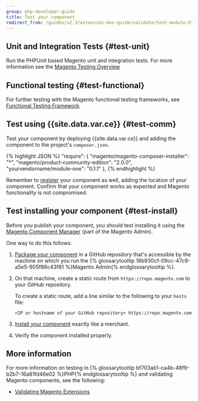 ```yaml
---
group: php-developer-guide
title: Test your component
redirect_from: /guides/v2.3/extension-dev-guide/validate/test-module.html
---
```


## Unit and Integration Tests {#test-unit}

Run the PHPUnit based Magento unit and integration tests.
For more information see the [Magento Testing Overview]({{page.baseurl}}/testing.html)

## Functional testing {#test-functional}

For further testing with the Magento functional testing frameworks, see
[Functional Testing Framework]({{page.baseurl}}/testing/functional-testing-framework/introduction.html).

## Test using {{site.data.var.ce}} {#test-comm}

Test your component by deploying {{site.data.var.ce}} and adding the component to the project's <code>composer.json</code>.

{% highlight JSON %}
"require": {
    "magento/magento-composer-installer": "\*",
    "magento/product-community-edition": "2.0.0",
    "yourvendorname/module-one": "0.1.1"
},
{% endhighlight %}

Remember to [register]({{page.baseurl}}/extension-development/build-tasks/register.html) your component as well, adding the location of your component. Confirm that your component works as expected and Magento functionality is not compromised.

## Test installing your component {#test-install}

Before you publish your component, you should test installing it using the [Magento Component Manager]({{page.baseurl}}/system-update-upgrade.html) (part of the Magento Admin).

One way to do this follows:

1. [Package your component]({{page.baseurl}}/extension-development/package.html) in a GitHub repository that's accessible by the machine on which you run the {% glossarytooltip 18b930cf-09cc-47c9-a5e5-905f86c43f81 %}Magento Admin{% endglossarytooltip %}.
2. On that machine, create a static route from `https://repo.magento.com` to your GitHub repository.

   To create a static route, add a line similar to the following to your `hosts` file:

   ```
   <IP or hostname of your GitHub repository> https://repo.magento.com
   ```

3. [Install your component]({{page.baseurl}}/system-update-upgrade/extension-manager.html) exactly like a merchant.
4. Verify the component installed properly.

## More information

For more information on testing in {% glossarytooltip bf703ab1-ca4b-48f9-b2b7-16a81fd46e02 %}PHP{% endglossarytooltip %} and validating Magento components, see the following:

* [Validating Magento Extensions](http://www.gorillagroup.com/trending/insight/validating-magento-extensions-phpunit/)

